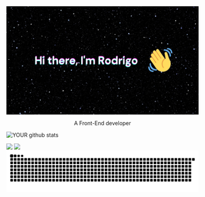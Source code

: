 <img src="https://github.com/rodrigomsrocha/rodrigomsrocha/blob/master/banner.jpg" align="center">

<p align="center">A Front-End developer</p>

![YOUR github stats](https://github-readme-stats.vercel.app/api?username=rodrigomsrocha&show_icons=true&theme=dracula&border_color="#84e")

[<img src="https://img.shields.io/badge/twitter-%231DA1F2.svg?&style=for-the-badge&logo=twitter&logoColor=white" />](https://twitter.com/Rodrigo54556666)
[<img src="https://img.shields.io/badge/instagram-%23E4405F.svg?&style=for-the-badge&logo=instagram&logoColor=white" />](https://www.instagram.com/c0c0d3p3r4/)
![Snake animation](https://github.com/rodrigomsrocha/rodrigomsrocha/blob/output/github-contribution-grid-snake.svg)

